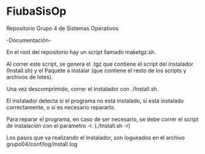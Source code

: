 # FiubaSisOp
Repositorio Grupo 4 de Sistemas Operativos

-Documentación-

En el root del repositorio hay un script llamado maketgz.sh.

Al correr este script, se genera el .tgz que contiene el script del instalador (Install.sh) y el Paquete a instalar (que contiene el resto de los scripts y archivos de lotes).

Una vez descomprimido, correr el instalador con ./Install.sh.

El instalador detecta si el programa no está instalado, si está instalado correctamente, o si es necesario repararlo.

Para reparar el programa, en caso de ser necesario, se debe correr el script de instalación con el parámetro -r. (./Install.sh -r)

Los pasos que va realizando el Instalador, son logueados en el archivo grupo04/conf/log/Install.log
